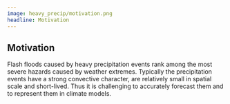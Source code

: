 ```yaml
---
image: heavy_precip/motivation.png
headline: Motivation
---
```


## Motivation

Flash floods caused by heavy precipitation events
rank among the most severe hazards caused by weather extremes. Typically the precipitation events have a strong convective character, are relatively small in spatial scale and short-lived. Thus it is challenging to accurately forecast them and to represent them in climate models.
